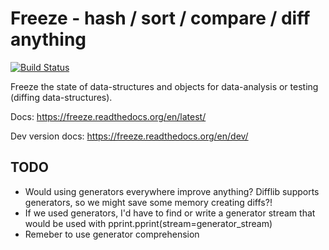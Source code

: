 Freeze - hash / sort / compare / diff anything
==============================================

[![Build Status](https://travis-ci.org/adfinis-sygroup/freeze.png?branch=master)](https://travis-ci.org/adfinis-sygroup/freeze)

Freeze the state of data-structures and objects for data-analysis or testing (diffing data-structures).

Docs: https://freeze.readthedocs.org/en/latest/

Dev version docs: https://freeze.readthedocs.org/en/dev/

TODO
----

* Would using generators everywhere improve anything? Difflib supports
  generators, so we might save some memory creating diffs?!
* If we used generators, I'd have to find or write a generator stream
  that would be used with pprint.pprint(stream=generator_stream)
* Remeber to use generator comprehension
